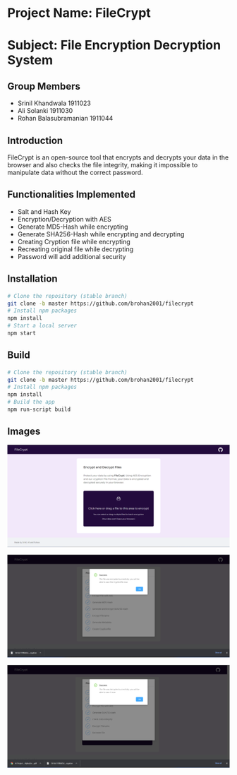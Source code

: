 # Project Name: FileCrypt

# Subject: File Encryption Decryption System

## Group Members
- Srinil Khandwala 1911023
- Ali Solanki 1911030
- Rohan Balasubramanian 1911044

## Introduction
FileCrypt is an open-source tool that encrypts and decrypts your data in the browser and also checks the file integrity, making it impossible to manipulate data without the correct password.

## Functionalities Implemented
- Salt and Hash Key
- Encryption/Decryption with AES
- Generate MD5-Hash while encrypting
- Generate SHA256-Hash while encrypting and decrypting
- Creating Cryption file while encrypting
- Recreating original file while decrypting
- Password will add additional security


## Installation

```sh
# Clone the repository (stable branch)
git clone -b master https://github.com/brohan2001/filecrypt
# Install npm packages
npm install
# Start a local server
npm start
```

## Build

```sh
# Clone the repository (stable branch)
git clone -b master https://github.com/brohan2001/filecrypt
# Install npm packages
npm install
# Build the app 
npm run-script build
```
## Images
![](images/main_page.png)

![](images/encrypted.png)

![](images/decrypted.png)
